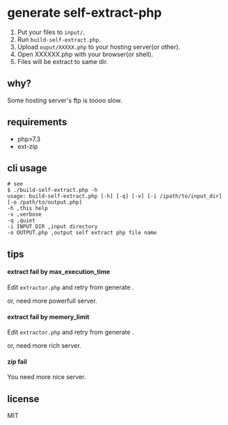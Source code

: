 generate self-extract-php
==================

1. Put your files to `input/`.
2. Run `build-self-extract.php`.
3. Upload `ouput/XXXXX.php` to your hosting server(or other).
4. Open XXXXXX.php with your browser(or shell).
5. Files will be extract to same dir.

## why?

Some hosting server's ftp is toooo slow.

## requirements

- php>7.3
- ext-zip

## cli usage

```
# see
$ ./build-self-extract.php -h
usage: build-self-extract.php [-h] [-q] [-v] [-i /ipath/to/input_dir] [-o /path/to/output.php]
-h ,this help
-v ,verbose
-q ,quiet
-i INPUT_DIR ,input directory
-o OUTPUT.php ,output self extract php file name
```

## tips

#### extract fail by max_execution_time

Edit `extractor.php` and retry from generate .

or, need more powerfull server.

#### extract fail by memory_limit

Edit `extractor.php` and retry from generate .

or, need more rich server.

#### zip fail

You need more nice server.

## license

MIT